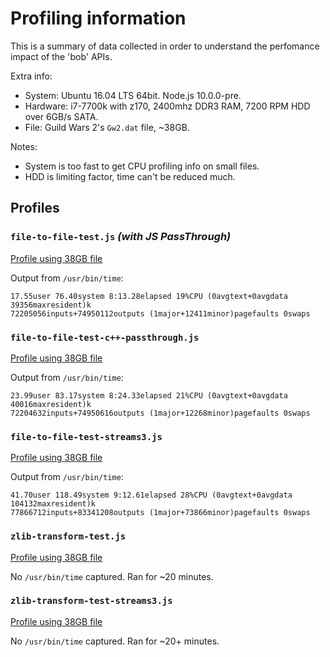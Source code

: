 # Profiling information

This is a summary of data collected in order to understand the perfomance impact
of the 'bob' APIs.

Extra info:
- System: Ubuntu 16.04 LTS 64bit. Node.js 10.0.0-pre.
- Hardware: i7-7700k with z170, 2400mhz DDR3 RAM, 7200 RPM HDD over 6GB/s SATA.
- File: Guild Wars 2's `Gw2.dat` file, ~38GB.

Notes:
- System is too fast to get CPU profiling info on small files.
- HDD is limiting factor, time can't be reduced much.

## Profiles

### `file-to-file-test.js` _(with JS PassThrough)_

[Profile using 38GB file](profiles/f2f-bob-big-prof)

Output from `/usr/bin/time`:
```
17.55user 76.40system 8:13.28elapsed 19%CPU (0avgtext+0avgdata 39356maxresident)k
72205056inputs+74950112outputs (1major+12411minor)pagefaults 0swaps
```

### `file-to-file-test-c++-passthrough.js`

[Profile using 38GB file](profiles/f2f-bob-c++-big-prof)

Output from `/usr/bin/time`:
```
23.99user 83.17system 8:24.33elapsed 21%CPU (0avgtext+0avgdata 40016maxresident)k
72204632inputs+74950616outputs (1major+12268minor)pagefaults 0swaps
```

### `file-to-file-test-streams3.js`

[Profile using 38GB file](profiles/f2f-streams3-big-prof)

Output from `/usr/bin/time`:
```
41.70user 118.49system 9:12.61elapsed 28%CPU (0avgtext+0avgdata 104132maxresident)k
77866712inputs+83341208outputs (1major+73866minor)pagefaults 0swaps
```

### `zlib-transform-test.js`

[Profile using 38GB file](profiles/zlib-bob-big-prof)

No `/usr/bin/time` captured. Ran for ~20 minutes.

### `zlib-transform-test-streams3.js`

[Profile using 38GB file](profiles/zlib-streams3-big-prof)

No `/usr/bin/time` captured. Ran for ~20+ minutes.
